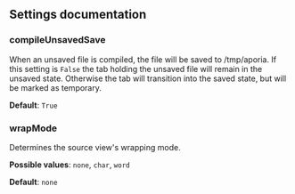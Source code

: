 ## Settings documentation

### compileUnsavedSave

When an unsaved file is compiled, the file will be saved to /tmp/aporia. If this
setting is ``False`` the tab holding the unsaved file will remain in the
unsaved state. Otherwise the tab will transition into the saved state, but will
be marked as temporary.

**Default**: ``True``

### wrapMode

Determines the source view's wrapping mode.

**Possible values**: ``none``, ``char``, ``word``

**Default**: ``none``